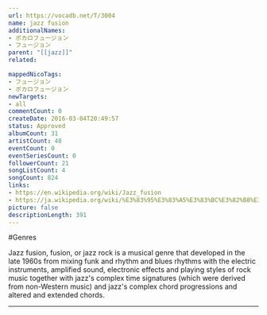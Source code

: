```yaml
---
url: https://vocadb.net/T/3004
name: jazz fusion
additionalNames: 
- ボカロフュージョン
- フュージョン
parent: "[[jazz]]"
related:

mappedNicoTags:
- フュージョン
- ボカロフュージョン
newTargets:
- all
commentCount: 0
createDate: 2016-03-04T20:49:57
status: Approved
albumCount: 31
artistCount: 48
eventCount: 0
eventSeriesCount: 0
followerCount: 21
songListCount: 4
songCount: 824
links: 
- https://en.wikipedia.org/wiki/Jazz_fusion
- https://ja.wikipedia.org/wiki/%E3%83%95%E3%83%A5%E3%83%BC%E3%82%B8%E3%83%A7%E3%83%B3_(%E9%9F%B3%E6%A5%BD)
picture: false
descriptionLength: 391
---
```


#Genres

Jazz fusion, fusion, or jazz rock is a musical genre that developed in the late 1960s from mixing funk and rhythm and blues rhythms with the electric instruments, amplified sound, electronic effects and playing styles of rock music together with jazz's complex time signatures (which were derived from non-Western music) and jazz's complex chord progressions and altered and extended chords.

---

